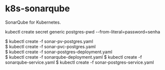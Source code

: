# k8s-sonarqube
SonarQube for Kubernetes.


kubectl create secret generic postgres-pwd --from-literal=password=senha



$ kubectl create -f sonar-pv-postgres.yaml     
$ kubectl create -f sonar-pvc-postgres.yaml  
$ kubectl create -f sonar-postgres-deployment.yaml  
$ kubectl create -f sonarqube-deployment.yaml
$ kubectl create -f sonarqube-service.yaml
$ kubectl create -f sonar-postgres-service.yaml 
